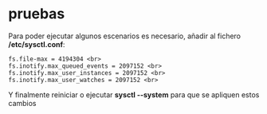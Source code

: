 # pruebas

Para poder ejecutar algunos escenarios es necesario, añadir al fichero **/etc/sysctl.conf**:

```
fs.file-max = 4194304 <br>
fs.inotify.max_queued_events = 2097152 <br>
fs.inotify.max_user_instances = 2097152 <br>
fs.inotify.max_user_watches = 2097152 <br>
```

Y finalmente reiniciar o ejecutar **sysctl --system** para que se apliquen estos cambios
